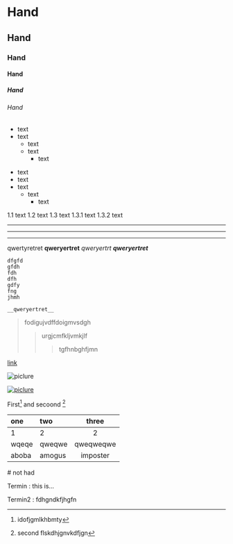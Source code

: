 # Hand
## Hand
### Hand
#### Hand
##### Hand
###### Hand

* text
* text
    * text
    * text
        * text


- text
- text
- text
    - text
        - text

1.1 text
1.2 text
1.3 text
    1.3.1 text
    1.3.2 text

---
___
***

qwertyretret
__qweryertret__
_qweryertrt_
___qweryertret___


```
dfgfd
gfdh
fdh
dfh
gdfy
fng
jhmh
```

    __qweryertret__


>fodigujvdffdoigmvsdgh
>>urgjcmfkljvmkjlf
>>>tgfhnbghfjmn



[link](https://www.youtube.com/watch?v=syrGPPekLHQ)


![piclure](illustr.png)


[![piclure](illustr2.png)](https://www.youtube.com/watch?v=syrGPPekLHQ)


First[^1] and secoond [^2]

one | two | three
:-----------|:----------|:--------:
1 | 2| 2
wqeqe|qweqwe|qweqweqwe
aboba|amogus|imposter




\# not had

Termin
: this is...

Termin2
: fdhgndkfjhgfn



[^1]: idofjgmlkhbmty
[^2]: second flskdhjgnvkdfjgn
